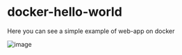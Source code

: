 # docker-hello-world
Here you can see a simple example of web-app on docker

![image](https://user-images.githubusercontent.com/39590607/161729035-a2028201-303c-445b-9d79-ac8bf1953ce3.png)
